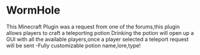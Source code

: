 # WormHole

This Minecraft Plugin was a request from one of the forums,this plugin allows players to craft a teleporting potion
Drinking the potion will open up a GUI with all the available players,once a player selected a teleport request will be sent
-Fully customizable potion name,lore,type!
